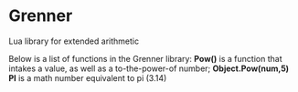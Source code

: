 # Grenner
Lua library for extended arithmetic

Below is a list of functions in the Grenner library:
**Pow()** is a function that intakes a value, as well as a to-the-power-of number; **Object.Pow(num,5)**
**PI** is a math number equivalent to pi (3.14)
